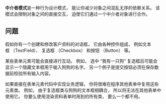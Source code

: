 **中介者模式**是一种行为设计模式， 能让你减少对象之间混乱无序的依赖关系。 该模式会限制对象之间的直接交互， 迫使它们通过一个中介者对象进行合作。

## 问题

假如你有一个创建和修改客户资料的对话框， 它由各种控件组成， 例如文本框 （Text­Field）、 复选框 （Checkbox） 和按钮 （Button） 等。

某些表单元素可能会直接进行互动。 例如， 选中 “我有一只狗” 复选框后可能会显示一个隐藏文本框用于输入狗狗的名字。 另一个例子是提交按钮必须在保存数据前校验所有输入内容。

如果直接在表单元素代码中实现业务逻辑， 你将很难在程序其他表单中复用这些元素类。 例如， 由于复选框类与狗狗的文本框相耦合， 所以将无法在其他表单中使用它。 你要么使用渲染资料表单时用到的所有类， 要么一个都不用。